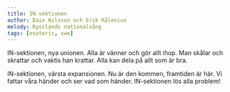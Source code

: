 ```yaml
---
title: IN-sektionen
author: Dain Nilsson och Erik Rålenius
melody: Rysslands nationalsång
tags: [esoteric, swe]
---
```


IN-sektionen, nya unionen.
Alla är vänner och gör allt ihop.
Man skålar och skrattar
och vaktis han krattar.
Alla kan dela på allt som är bra.

IN-sektionen, värsta expansionen.
Nu är den kommen, framtiden är här.
Vi fattar våra händer
och ser vad som händer.
IN-sektionen lös alla problem!
